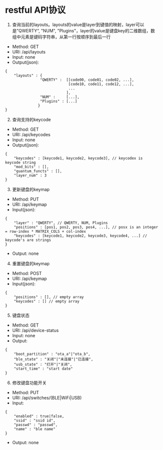 # restful API协议

1. 查询当前的layouts。layouts的value是layer到键值的映射，layer可以是”QWERTY“, "NUM", "Plugins"，layer的value是键盘key的二维数组，数组中元素是键码字符串，从第一行按顺序到最后一行
* Method: GET
* URI: /api/layouts
* Input: none
* Output(json):
```
{
    "layouts" : {
                "QWERTY" :  [[code00, code01, code02, ...],
                             [code10, code11, code12, ...],
                             ...
                            ],
                "NUM" :     [...],
                "Plugins" : [...]
               }
}
```

2. 查询支持的keycode
* Method: GET
* URI: /api/keycodes
* Input: none
* Output(json):
```
{
    "keycodes" : [keycode1, keycode2, keycode3], // keycodex is keycode string
    "mod_bits" : [],
    "quantum_functs" : [],
    "layer_num" : 3
}
```

3. 更新键盘的keymap
* Method: PUT
* URI: /api/keymap
* Input(json):
```
{
    "layer" : "QWERTY", // QWERTY, NUM, Plugins
    "positions" : [pos1, pos2, pos3, pos4, ...], // posx is an integer = row-index * MATRIX_COLS + col-index
    "keycodes" : [keycode1, keycode2, keycode3, keycode4, ...] // keycode's are strings
}
```
* Output: none

4. 重置键盘的keymap
* Method: POST
* URI: /api/keymap
* Input(json):
```
{
    "positions" : [], // empty array
    "keycodes" : [] // empty array
}
```

5. 键盘状态
* Method: GET
* URI: /api/device-status
* Input: none
* Output:
```
{
    "boot_partition" : "ota_a"|"ota_b",
    "ble_state" : "关闭"|"未连接"|"已连接",
    "usb_state" : "打开"|"关闭",
    "start_time" : "start date"
}
```

6. 修改键盘功能开关
* Method: PUT
* URI: /api/switches/(BLE|WiFi|USB)
* Input:
```
{
    "enabled" : true|false,
    "ssid" : "ssid id",
    "passwd" : "passwd",
    "name" : "ble name"
}
```
* Output: none
